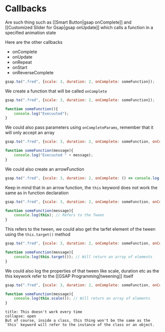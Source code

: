 # Callbacks
Are such thing such as [[Smart Button|gsap onComplete]] and [[Customized Slider for Gsap|gsap onUpdate]] which calls a function in a specified animation state

Here are the other callbacks
- onComplete
- onUpdate
- onRepeat
- onStart
- onReverseComplete


```js
gsap.to(".fred", {scale: 3, duration: 2, onComplete: someFunction});
```

We create a function that will be called `onComplete`
```js
gsap.to(".fred", {scale: 3, duration: 2, onComplete: someFunction});

function someFunction(){
	console.log("Execuuted");
}
```

We could also pass parameters using `onCompleteParams`, remember that it will only accept an array
```js
gsap.to(".fred", {scale: 3, duration: 2, onComplete: someFunction, onCompleteParams: ["Hello"]});

function someFunction(message){
	console.log("Execuuted " + message);
}
```

We could also create an arrowFunction
```js
gsap.to(".fred", {scale: 3, duration: 2, onComplete: () => console.log("Executed")})
```

Keep in mind that in an arrow function, the `this` keyword does not work the same as in function declaration
```js
gsap.to(".fred", {scale: 3, duration: 2, onComplete: someFunction, onCompleteParams: ["Hello"]});

function someFunction(message){
	console.log(this); // Refers to the Tween
}
```

This refers to the tween, we could also get the tarfet element of the tween using the `this.target()` method
```js
gsap.to(".fred", {scale: 3, duration: 2, onComplete: someFunction, onCompleteParams: ["Hello"]});

function someFunction(message){
	console.log(this.target()); // Will return an array of elements
}
```

We could also log the properties of that tween like scale, duration etc as the this keywork refer to the [[GSAP Programming|tweening]] itself
```js
gsap.to(".fred", {scale: 3, duration: 2, onComplete: someFunction, onCompleteParams: ["Hello"]});

function someFunction(message){
	console.log(this.scale()); // Will return an array of elements
}
```

```ad-Attention
title: This doesn't work every time
collapse: open
But of course, inside a class, this thing won't be the same as the `this` keyword will refer to the instance of the class or an object.


```
